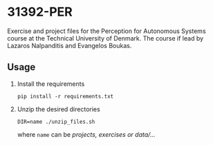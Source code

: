 # 31392-PER

Exercise and project files for the Perception for Autonomous Systems course at the Technical University of Denmark. The course if lead by Lazaros Nalpanditis and Evangelos Boukas.

## Usage

1. Install the requirements
   
   `pip install -r requirements.txt`

2. Unzip the desired directories

    `DIR=name ./unzip_files.sh`

    where `name` can be *projects, exercises or data/...*


